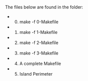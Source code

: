 The files below are found in the folder:
* 0. make -f 0-Makefile
* 1. make -f 1-Makefile
* 2. make -f 2-Makefile
* 3. make -f 3-Makefile
* 4. A complete Makefile
* 5. Island Perimeter
